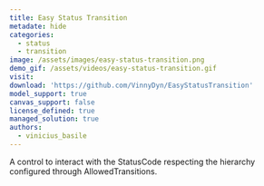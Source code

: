 ```yaml
---
title: Easy Status Transition
metadate: hide
categories:
  - status
  - transition
image: /assets/images/easy-status-transition.png
demo_gif: /assets/videos/easy-status-transition.gif
visit: 
download: 'https://github.com/VinnyDyn/EasyStatusTransition'
model_support: true
canvas_support: false
license_defined: true
managed_solution: true
authors:
  - vinicius_basile
---
```

A control to interact with the StatusCode respecting the hierarchy configured through AllowedTransitions.
